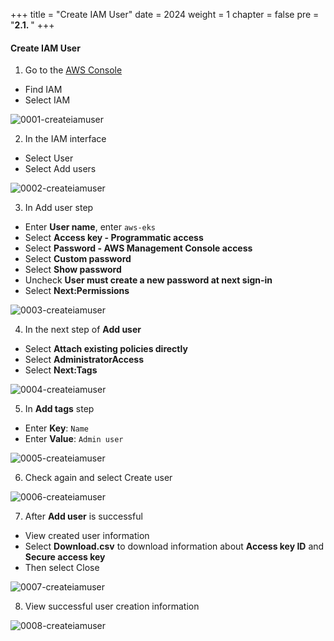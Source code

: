 +++
title = "Create IAM User"
date = 2024
weight = 1
chapter = false
pre = "<b>2.1. </b>"
+++

#### Create IAM User
1. Go to the [AWS Console](https://aws.amazon.com/console/) 
- Find IAM
- Select IAM

![0001-createiamuser](/000062_CICDonEKS/images/2-Preparation-steps/1-Create-IAM-User/0001-createiamuser.png?width=90pc)

2. In the IAM interface
- Select User
- Select Add users

![0002-createiamuser](/000062_CICDonEKS/images/2-Preparation-steps/1-Create-IAM-User/0002-createiamuser.png?width=90pc)

3. In Add user step
- Enter **User name**, enter `aws-eks`
- Select **Access key - Programmatic access**
- Select **Password - AWS Management Console access**
- Select **Custom password**
- Select **Show password**
- Uncheck **User must create a new password at next sign-in**
- Select **Next:Permissions**

![0003-createiamuser](/000062_CICDonEKS/images/2-Preparation-steps/1-Create-IAM-User/0003-createiamuser.png?width=90pc)

4. In the next step of **Add user**
- Select **Attach existing policies directly**
- Select **AdministratorAccess**
- Select **Next:Tags**


![0004-createiamuser](/000062_CICDonEKS/images/2-Preparation-steps/1-Create-IAM-User/0004-createiamuser.png?width=90pc)

5. In **Add tags** step
- Enter **Key**: `Name`
- Enter **Value**: `Admin user`

![0005-createiamuser](/000062_CICDonEKS/images/2-Preparation-steps/1-Create-IAM-User/0005-createiamuser.png?width=90pc)

6. Check again and select Create user

![0006-createiamuser](/000062_CICDonEKS/images/2-Preparation-steps/1-Create-IAM-User/0006-createiamuser.png?width=90pc)

7. After **Add user** is successful
- View created user information
- Select **Download.csv** to download information about **Access key ID** and **Secure access key**
- Then select Close

![0007-createiamuser](/000062_CICDonEKS/images/2-Preparation-steps/1-Create-IAM-User/0007-createiamuser.png?width=90pc)

8. View successful user creation information

![0008-createiamuser](/000062_CICDonEKS/images/2-Preparation-steps/1-Create-IAM-User/0008-createiamuser.png?width=90pc)